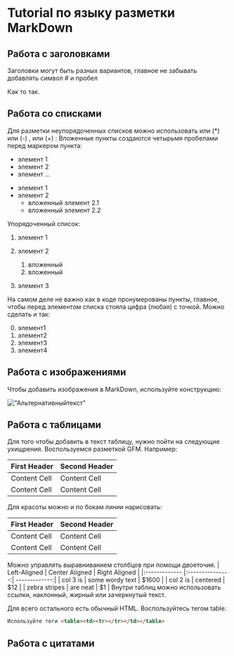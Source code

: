 # Tutorial по языку разметки MarkDown

## Работа с заголовками

Заголовки могут быть разных вариантов, главное не забывать добавлять символ # и пробел

Как то так.

## Работа со списками

Для разметки неупорядоченных списков можно использовать или
(*) или (-) , или (+) :
Вложенные пункты создаются четырьмя пробелами перед маркером
пункта:
* элемент 1
* элемент 2
* элемент ...
 - элемент 1
 - элемент 2
    + вложенный элемент 2.1
    + вложенный элемент 2.2

Упорядоченный список:

1. элемент 1
2. элемент 2

   1. вложенный
   2. вложенный
3. элемент 3


На самом деле не важно как в коде пронумерованы пункты,
главное, чтобы перед элементом списка стояла цифра
(любая) с точкой. Можно сделать и так:

0. элемент1
0. элемент2
0. элемент3
0. элемент4   



## Работа с изображениями


Чтобы добавить изображения в MarkDown, используйте конструкцию:

!["Альтернативныйтекст"](https://ixbt.online/live/topics/preview/00/01/15/34/a04d403520.jpg)



## Работа с таблицами

Для того чтобы добавить в текст таблицу, нужно пойти на следующие ухищрения.
Воспользуемся разметкой GFM. Например:

First Header | Second Header
------------- | -------------
Content Cell | Content Cell
Content Cell | Content Cell
Для красоты можно и по бокам линии нарисовать:

| First Header | Second Header |
| ------------- | ------------- |
| Content Cell | Content Cell |
| Content Cell | Content Cell |
Можно управлять выравниванием столбцов при помощи
двоеточия.
| Left-Aligned | Center Aligned | Right Aligned |
|:------------- |:---------------:| -------------:|
| col 3 is | some wordy text | $1600 |
| col 2 is | centered | $12 |
| zebra stripes | are neat | $1 |
Внутри таблиц можно использовать ссылки, наклонный,
жирный или зачеркнутый текст.

Для всего остального есть обычный HTML. Воспользуйтесь тегом table:
```HTML
Используйте теги <table><td><tr></tr></td></table>
```
## Работа с цитатами